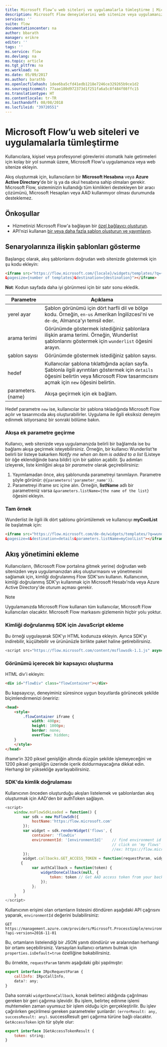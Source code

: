 ```yaml
---
title: Microsoft Flow’u web siteleri ve uygulamalarla tümleştirme | Microsoft Docs
description: Microsoft Flow deneyimlerini web sitenize veya uygulamanıza ekleyin.
services: ''
suite: flow
documentationcenter: na
author: bbarath
manager: erikre
editor: ''
tags: ''
ms.service: flow
ms.devlang: na
ms.topic: article
ms.tgt_pltfrm: na
ms.workload: na
ms.date: 05/09/2017
ms.author: barathb
ms.openlocfilehash: 1dee6ba5cfd41edb1218e7246ce329265b9ce1d2
ms.sourcegitcommit: 77aae180d972373d1f251fa6a5c8f484f08ffc15
ms.translationtype: HT
ms.contentlocale: tr-TR
ms.lasthandoff: 08/08/2018
ms.locfileid: "39720551"
---
```

# <a name="integrate-microsoft-flow-with-websites-and-apps"></a>Microsoft Flow’u web siteleri ve uygulamalarla tümleştirme
Kullanıcılara, kişisel veya profesyonel görevlerini otomatik hale getirmeleri için kolay bir yol sunmak üzere, Microsoft Flow'u uygulamanıza veya web sitenize ekleyin.

Akış oluşturmak için, kullanıcıların bir **Microsoft Hesabına** veya **Azure Active Directory**'de bir iş ya da okul hesabına sahip olmaları gerekir. Microsoft Flow, sisteminizin kullandığı tüm kimlikleri destekleyen bir aracı çözümünü, Microsoft Hesapları veya AAD kullanmıyor olması durumunda desteklemez.

## <a name="prerequisites"></a>Önkoşullar
* Hizmetinizi Microsoft Flow'a bağlayan bir [özel bağlayıcı oluşturun](register-custom-api.md).
* API'nizi kullanan [bir veya daha fazla şablon oluşturun ve yayımlayın](../publish-a-template.md).

## <a name="show-templates-for-your-scenarios"></a>Senaryolarınıza ilişkin şablonları gösterme
Başlangıç olarak, akış şablonlarını doğrudan web sitenizde göstermek için şu kodu ekleyin:

```html
<iframe src="https://flow.microsoft.com/{locale}/widgets/templates/?q={search term}
&pagesize={number of templates}&destination={destination}"></iframe>
```

**Not**: Kodun sayfada daha iyi görünmesi için bir satır sonu ekledik.

| Parametre | Açıklama |
| --- | --- |
| yerel ayar |Şablon görünümü için dört harfli dil ve bölge kodu. Örneğin, `en-us` Amerikan İngilizcesi'ni ve `de-de`, Almanca'yı temsil eder. |
| arama terimi |Görünümde göstermek istediğiniz şablonlara ilişkin arama terimi. Örneğin, Wunderlist şablonlarını göstermek için `wunderlist` öğesini arayın. |
| şablon sayısı |Görünümde göstermek istediğiniz şablon sayısı. |
| hedef |Kullanıcılar şablona tıklattığında açılan sayfa. Şablonla ilgili ayrıntıları göstermek için `details` öğesini belirtin veya Microsoft Flow tasarımcısını açmak için `new` öğesini belirtin. |
| parameters.{name} |Akışa geçirmek için ek bağlam. |

Hedef parametre `new` ise, kullanıcılar bir şablona tıkladığında Microsoft Flow açılır ve tasarımcıda akış oluşturabilirler. Uygulama ile ilgili eksiksiz deneyim edinmek istiyorsanız bir sonraki bölüme bakın.

### <a name="passing-additional-parameters-to-the-flow"></a>Akışa ek parametre geçirme
Kullanıcı, web sitenizde veya uygulamanızda belirli bir bağlamda ise bu bağlamı akışa geçirmek isteyebilirsiniz. Örneğin, bir kullanıcı Wunderlist'te belirli bir listeye bakarken *Notify me when an item is added to a list* (Listeye bir öğe eklendiğinde bana bildir) için bir şablon açabilir. Şu adımları izleyerek, liste kimliğini akışa bir *parametre* olarak geçirebilirsiniz:

1. Yayımlamadan önce, akış şablonunda parametreyi tanımlayın. Parametre şöyle görünür: `@{parameters('parameter_name')}`.
2. Parametreyi iframe src içine alın. Örneğin, **listName** adlı bir parametreniz varsa `&parameters.listName={the name of the list}` öğesini ekleyin.

### <a name="full-sample"></a>Tam örnek
Wunderlist ile ilgili ilk dört şablonu görüntülemek ve kullanıcıyı **myCoolList** ile başlatmak için:

```html
<iframe src="https://flow.microsoft.com/de-de/widgets/templates/?q=wunderlist
&pagesize=4&destination=details&parameters.listName=myCoolList"></iframe>
```

## <a name="embed-the-management-of-flows"></a>Akış yönetimini ekleme
Kullanıcıların, (Microsoft Flow portalına gitmek yerine) doğrudan web sitenizden veya uygulamanızdan akış oluşturmasını ve yönetmesini sağlamak için, kimliği doğrulanmış Flow SDK'sını kullanın. Kullanıcının, kimliği doğrulanmış SDK'yı kullanmak için Microsoft Hesabı'nda veya Azure Active Directory'de oturum açması gerekir.

> [!NOTE]
> Uygulamanızda Microsoft Flow kullanan tüm kullanıcılar, Microsoft Flow kullanıcıları olacaktır. Microsoft Flow markasını gizlemenin hiçbir yolu yoktur.
> 
> 

### <a name="include-the-javascript-for-the-authenticated-sdk"></a>Kimliği doğrulanmış SDK için JavaScript ekleme
Bu örneği uygulayarak SDK'yı HTML kodunuza ekleyin. Ayrıca SDK'yı indirebilir, küçültebilir ve ürününüzle birlikte paket haline getirebilirsiniz.

```javascript
<script src="https://flow.microsoft.com/content/msflowsdk-1.1.js" async defer></script>
```

### <a name="create-a-container-to-contain-the-view"></a>Görünümü içerecek bir kapsayıcı oluşturma
HTML div'i ekleyin:

```html
<div id="flowDiv" class="flowContainer"></div>
```

Bu kapsayıcıyı, deneyiminiz süresince uygun boyutlarda görünecek şekilde biçimlendirmenizi öneririz:

```html
<head>
    <style>
        .flowContainer iframe {
            width: 400px;
            height: 1000px;
            border: none;
            overflow: hidden;
    }
    </style>
</head>
```

iframe'in 320 piksel genişliğin altında düzgün şekilde işlemeyeceğini ve 1200 piksel genişliğin üzerinde içerik doldurmayacağına dikkat edin. Herhangi bir yüksekliğe ayarlayabilirsiniz.

### <a name="authentication-against-the-sdk"></a>SDK'da kimlik doğrulaması
Kullanıcının önceden oluşturduğu akışları listelemek ve şablonlardan akış oluşturmak için AAD'den bir authToken sağlayın.

```javascript
<script>
    window.msFlowSdkLoaded = function() {
        var sdk = new MsFlowSdk({
            hostName:'https:/flow.microsoft.com'
        });
        var widget = sdk.renderWidget('flows', {
            container: 'flowDiv'
            environmentId: '[environmentId]'    // find environment id from browser URL when you 
                                                // click on 'my flows'
                                                //ex: https://flow.microsoft.com/manage/environments/[environmentId]/flows
        });
        widget.callbacks.GET_ACCESS_TOKEN = function(requestParam, widgetDoneCallback)
       {
            var authCallback = function(token) {
                widgetDoneCallback(null, {
                    token: token // Get AAD access token from your backend system
                });
            };
        }
    }
</script>
```

Kullanıcının erişimi olan ortamların listesini döndüren aşağıdaki API çağrısını yaparak, `environmentId` değerini bulabilirsiniz:

```http
GET https://management.azure.com/providers/Microsoft.ProcessSimple/environments
?api-version=2016-11-01 
```

Bu, ortamların listelendiği bir JSON yanıtı döndürür ve aralarından herhangi bir ortamı seçebilirsiniz. Varsayılan kullanıcı ortamını bulmak için `properties.isDefault=true` özelliğine bakabilirsiniz.

Bu örnekte, `requestParam` tanımı aşağıdaki gibi yapılmıştır:

```javascript
export interface IRpcRequestParam {
    callInfo: IRpcCallInfo,
    data?: any;
}
```

Daha sonraki `widgetDoneCallback`, konak belirteci aldığında çağrılması gereken bir geri çağırma işlevidir. Bu işlem, belirteç edinme işlemi muhtemelen zaman uyumsuz bir işlem olduğu için gerçekleştirilir. Bu işlev çağrılırken geçirilmesi gereken parametreler şunlardır: `(errorResult: any, successResult: any)`. successResult geri çağırma türüne bağlı olacaktır. `GetAccessToken` için tür şöyle olur:

```javascript
export interface IGetAccessTokenResult {
    token: string;
}
```
